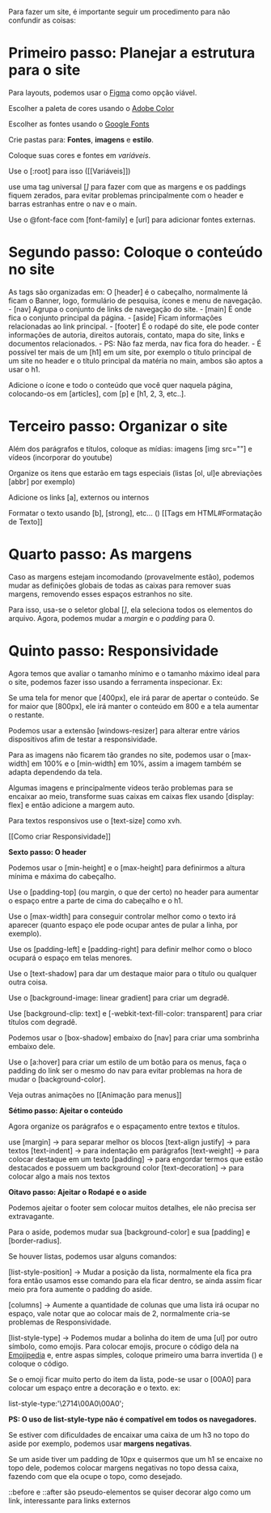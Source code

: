 
Para fazer um site, é importante seguir um procedimento para não confundir as coisas:


# Primeiro passo: Planejar a estrutura para o site

Para layouts, podemos usar o [Figma](https://www.figma.com/pt-br/) como opção viável.

Escolher a paleta de cores usando o [Adobe Color](https://color.adobe.com)

Escolher as fontes usando o [Google Fonts](https://fonts.google.com/)

Crie pastas para: **Fontes**, **imagens** e **estilo**.

Coloque suas cores e fontes em *variáveis*.

Use o [:root] para isso ([[Variáveis]])

use uma tag universal [*]* para fazer com que as margens e os paddings fiquem zerados, para evitar problemas principalmente com o header e barras estranhas entre o nav e o main.

Use o @font-face com [font-family] e [url] para adicionar fontes externas.




# Segundo passo: Coloque o conteúdo no site

As tags são organizadas em:
	O [header] é o cabeçalho, normalmente lá ficam o Banner, logo, formulário de pesquisa, ícones e menu de navegação.
	-
	[nav] Agrupa o conjunto de links de navegação do site.
	-
	[main] É onde fica o conjunto principal da página.
	-
	[aside] Ficam informações relacionadas ao link principal.
	-
	[footer] É o rodapé do site, ele pode conter informações de autoria, direitos autorais, contato, mapa do site, links e documentos relacionados.
	-
	PS: Não faz merda, nav fica fora do header.
	-
	É possível ter mais de um [h1] em um site, por exemplo o título principal de um site no header e o título principal da matéria no main, ambos são aptos a usar o h1.

Adicione o ícone e todo o conteúdo que você quer naquela página, colocando-os em [articles], com [p] e [h1, 2, 3, etc..].




# Terceiro passo: Organizar o site


Além dos parágrafos e títulos, coloque as mídias: imagens [img src=""] e vídeos (incorporar do youtube)

Organize os itens que estarão em tags especiais (listas [ol, ul]e abreviações [abbr] por exemplo)

Adicione os links [a], externos ou internos

Formatar o texto usando [b], [strong], etc... () [[Tags em HTML#Formatação de Texto]]




# Quarto passo: As margens

Caso as margens estejam incomodando (provavelmente estão), podemos mudar as definições globais de todas as caixas para remover suas margens, removendo esses espaços estranhos no site.

Para isso, usa-se o seletor global [*]*, ela seleciona todos os elementos do arquivo. Agora, podemos mudar a *margin* e o *padding* para 0.




# Quinto passo: Responsividade


Agora temos que avaliar o tamanho mínimo e o tamanho máximo ideal para o site, podemos fazer isso usando a ferramenta inspecionar. Ex:

Se uma tela for menor que [400px], ele irá parar de apertar o conteúdo.
Se for maior que [800px], ele irá manter o conteúdo em 800 e a tela aumentar o restante.

Podemos usar a extensão [windows-resizer] para alterar entre vários dispositivos afim de testar a responsividade.

Para as imagens não ficarem tão grandes no site, podemos usar o [max-width] em 100% e o [min-width] em 10%, assim a imagem também se adapta dependendo da tela.

Algumas imagens e principalmente videos terão problemas para se encaixar ao meio, transforme suas caixas em caixas flex usando [display: flex] e então adicione a margem auto.

Para textos responsivos use o [text-size] como xvh.

[[Como criar Responsividade]]




**Sexto passo: O header**

Podemos usar o [min-height] e o [max-height] para definirmos a altura mínima e máxima do cabeçalho.

Use o [padding-top] (ou margin, o que der certo) no header para aumentar o espaço entre a parte de cima do cabeçalho e o h1.

Use o [max-width] para conseguir controlar melhor como o texto irá aparecer (quanto espaço ele pode ocupar antes de pular a linha, por exemplo).

Use os [padding-left] e [padding-right] para definir melhor como o bloco ocupará o espaço em telas menores.

Use o [text-shadow] para dar um destaque maior para o título ou qualquer outra coisa.

Use o [background-image: linear gradient] para criar um degradê.

Use [background-clip: text] e [-webkit-text-fill-color: transparent] para criar títulos com degradê.

Podemos usar o [box-shadow] embaixo do [nav] para criar uma sombrinha embaixo dele.

Use o [a:hover] para criar um estilo de um botão para os menus, faça o padding do link ser o mesmo do nav para evitar problemas na hora de mudar o [background-color].

Veja outras animações no [[Animação para menus]]




**Sétimo passo: Ajeitar o conteúdo**

Agora organize os parágrafos e o espaçamento entre textos e títulos.

use [margin] -> para separar melhor os blocos
[text-align justify] -> para textos
[text-indent] -> para indentação em parágrafos
[text-weight] -> para colocar destaque em um texto
[padding] -> para engordar termos que estão destacados e possuem um background color
[text-decoration] -> para colocar algo a mais nos textos




**Oitavo passo: Ajeitar o Rodapé e o aside**

Podemos ajeitar o footer sem colocar muitos detalhes, ele não precisa ser extravagante.


Para o aside, podemos mudar sua [background-color] e sua [padding] e [border-radius].

Se houver listas, podemos usar alguns comandos:

[list-style-position] -> Mudar a posição da lista, normalmente ela fica pra fora então usamos esse comando para ela ficar dentro, se ainda assim ficar meio pra fora aumente o padding do aside.

[columns] -> Aumente a quantidade de colunas que uma lista irá ocupar no espaço, vale notar que ao colocar mais de 2, normalmente cria-se problemas de Responsividade.

[list-style-type] -> Podemos mudar a bolinha do item de uma [ul] por outro símbolo, como emojis.
Para colocar emojis, procure o código dela na [Emojipedia](https://emojipedia.org) e, entre aspas simples, coloque primeiro uma barra invertida (\) e coloque o código.

Se o emoji ficar muito perto do item da lista, pode-se usar o [00A0] para colocar um espaço entre a decoração e o texto. ex:

list-style-type:'\2714\00A0\00A0';

**PS: O uso de list-style-type não é compatível em todos os navegadores.**

Se estiver com dificuldades de encaixar uma caixa de um h3 no topo do aside por exemplo, podemos usar **margens negativas**.

Se um aside tiver um padding de 10px e quisermos que um h1 se encaixe no topo dele, podemos colocar margens negativas no topo dessa caixa, fazendo com que ela ocupe o topo, como desejado.

::before e ::after são pseudo-elementos se quiser decorar algo como um link, interessante para links externos